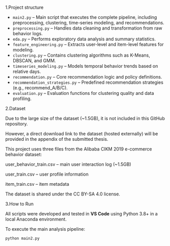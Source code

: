 1.Project structure

- `main2.py` – Main script that executes the complete pipeline, including preprocessing, clustering, time-series modeling, and recommendations.
- `preprocessing.py` – Handles data cleaning and transformation from raw behavior logs.
- `eda.py` – Performs exploratory data analysis and summary statistics.
- `feature_engineering.py` – Extracts user-level and item-level features for modeling.
- `clustering.py` – Contains clustering algorithms such as K-Means, DBSCAN, and GMM.
- `timeseries_modeling.py` – Models temporal behavior trends based on relative days.
- `recommendation.py` – Core recommendation logic and policy definitions.
- `recommendation_strategies.py` – Predefined recommendation strategies (e.g., recommend_A/B/C).
- `evaluation.py` – Evaluation functions for clustering quality and data profiling.


2.Dataset

Due to the large size of the dataset (~1.5GB), it is not included in this GitHub repository.

However, a direct download link to the dataset (hosted externally) will be provided in the appendix of the submitted thesis.

This project uses three files from the Alibaba CIKM 2019 e-commerce behavior dataset:

user_behavior_train.csv – main user interaction log (~1.5GB)

user_train.csv – user profile information

item_train.csv – item metadata

The dataset is shared under the CC BY-SA 4.0 license.

3.How to Run

All scripts were developed and tested in **VS Code** using Python 3.8+ in a local Anaconda environment.

To execute the main analysis pipeline:

```bash
python main2.py


